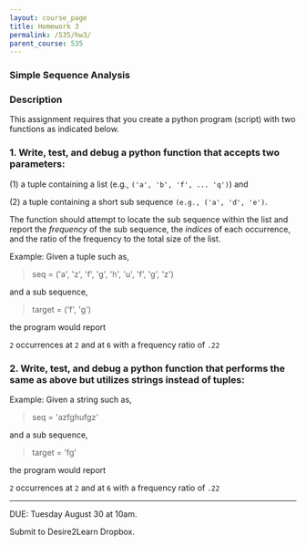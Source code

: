 ```yaml
---
layout: course_page
title: Homework 3
permalink: /535/hw3/
parent_course: 535
---
```


### Simple Sequence Analysis

### Description
This assignment requires that you create a python program (script) with two functions as indicated below.

### 1. Write, test, and debug a python function that accepts two parameters:

(1) a tuple containing a list (e.g., ```('a', 'b', 'f', ... 'q')```) and 

(2) a tuple containing a short sub sequence ```(e.g., ('a', 'd', 'e')```. 

The function should attempt to locate the sub sequence within the list and report the *frequency* of the sub sequence, the *indices* of each occurrence, and the ratio of the frequency to the total size of the list.

Example: Given a tuple such as,

>	seq = ('a', 'z', 'f', 'g', 'h', 'u', 'f', 'g', 'z')

and a sub sequence,

>	target = ('f', 'g')

the program would report

```2``` occurrences at ```2``` and at ```6``` with a frequency ratio of ```.22```


### 2. Write, test, and debug a python function that performs the same as above but utilizes strings instead of tuples:

Example: Given a string such as,

>	seq = 'azfghufgz'

and a sub sequence,

>	target = 'fg'

the program would report

```2``` occurrences at ```2``` and at ```6``` with a frequency ratio of ```.22```



---

DUE: Tuesday August 30 at 10am.

Submit to Desire2Learn Dropbox. 
